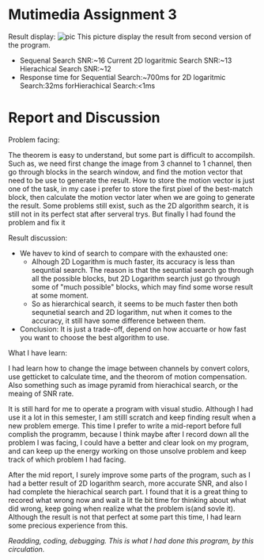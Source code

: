 # Mutimedia Assignment 3

Result display:
![pic](https://user-images.githubusercontent.com/33059129/35551451-22c1828a-05ca-11e8-9873-6f9eb54d2061.PNG "resullt5")
This picture display the result from second version of the program.

* Sequenal Search SNR:~16 Current 2D logaritmic Search SNR:~13 Hierachical Search SNR:~12
* Response time for Sequential Search:~700ms for 2D logaritmic Search:32ms forHierachical Search:<1ms

# Report and Discussion

Problem facing:

The theorem is easy to understand, but some part is difficult to accompilsh. Such as, we need first change the image from 3 channel to
1 channel, then go through blocks in the search window, and find the motion vector that need to be use to generate the result. How to
store the motion vector is just one of the task, in my case i prefer to store the first pixel of the best-match block, then calculate the motion vector later when we are going to generate the result.
Some problems still exist, such as the 2D algorithm search, it is still not in its perfect stat after serveral trys. But finally I had found the problem and fix it

Result discussion:

* We havev to kind of search to compare with the exhausted one:
   * Alhough 2D Logarithm is much faster, its accuracy is less than sequntial search. The reason is that the sequntial search
go through all the possible blocks, but 2D Logarithm search just go through some of "much possible" blocks, which may find some worse
result at some moment. 
   * So as hierarchical search, it seems to be much faster then both sequnetial search and 2D logarithm, nut when it comes to the accuracy, it still have some difference between them. 
 * Conclusion: It is just a trade-off, depend on how accuarte or how fast you want to choose the best algorithm to use.

What I have learn:

I had learn how to change the image between channels by convert colors, use getticket to calculate time, and the
theorom of motion compensation. Also something such as image pyramid from hierachical search, or the meaing of SNR rate.

It is still hard for me to operate a program with visual studio. Although I had use it a lot in this semester, I am stilll scratch
and keep finding result when a new problem emerge. This time I prefer to write a mid-report before full complish the programm, because I
think maybe after I record down all the problem I was facing, I could have a better and clear look on my program, and can keep up 
the energy working on those unsolve problem and keep track of which problem I had facing.

After the mid report, I surely improve some parts of the program, such as I had a better result of 2D logarithm search, more accurate SNR, and also I had complete the hierachical search part. I found that it is a great thing to recored what wrong now and wait a lit tle bit time for thinking about what did wrong, keep going when realize what the problem is(and sovle it). Although the result is not that perfect at some part this time, I had learn some precious experience from this.

*Readding, coding, debugging. This is what I had done this program, by this circulation.*
  
